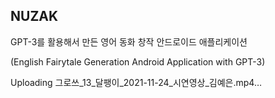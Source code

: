 ## NUZAK
GPT-3를 활용해서 만든 영어 동화 창작 안드로이드 애플리케이션 

(English Fairytale Generation Android Application with GPT-3)

Uploading 그로쓰_13_달팽이_2021-11-24_시연영상_김예은.mp4…

